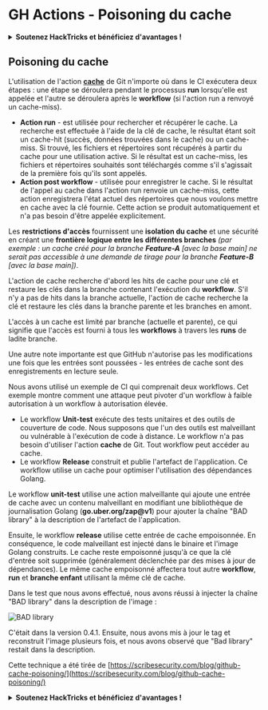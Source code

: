 # GH Actions - Poisoning du cache

<details>

<summary><strong>Soutenez HackTricks et bénéficiez d'avantages !</strong></summary>

* Si vous souhaitez voir votre **entreprise annoncée dans HackTricks** ou si vous souhaitez accéder à la **dernière version de PEASS ou télécharger HackTricks en PDF**, consultez les [**PLANS D'ABONNEMENT**](https://github.com/sponsors/carlospolop) !
* Obtenez le [**swag officiel PEASS & HackTricks**](https://peass.creator-spring.com)
* Découvrez [**The PEASS Family**](https://opensea.io/collection/the-peass-family), notre collection exclusive de [**NFTs**](https://opensea.io/collection/the-peass-family)
* **Rejoignez le** 💬 [**groupe Discord**](https://discord.gg/hRep4RUj7f) ou le [**groupe Telegram**](https://t.me/peass) ou **suivez** moi sur **Twitter** 🐦 [**@carlospolopm**](https://twitter.com/carlospolopm)**.**
* **Partagez vos astuces de piratage en soumettant des PR aux** référentiels GitHub [**HackTricks**](https://github.com/carlospolop/hacktricks) et [**HackTricks Cloud**](https://github.com/carlospolop/hacktricks-cloud).

</details>

## Poisoning du cache

L'utilisation de l'action [**cache**](https://github.com/actions/cache) de Git n'importe où dans le CI exécutera deux étapes : une étape se déroulera pendant le processus **run** lorsqu'elle est appelée et l'autre se déroulera après le **workflow** (si l'action run a renvoyé un cache-miss).

* **Action run** - est utilisée pour rechercher et récupérer le cache. La recherche est effectuée à l'aide de la clé de cache, le résultat étant soit un cache-hit (succès, données trouvées dans le cache) ou un cache-miss. Si trouvé, les fichiers et répertoires sont récupérés à partir du cache pour une utilisation active. Si le résultat est un cache-miss, les fichiers et répertoires souhaités sont téléchargés comme s'il s'agissait de la première fois qu'ils sont appelés.
* **Action post workflow** - utilisée pour enregistrer le cache. Si le résultat de l'appel au cache dans l'action run renvoie un cache-miss, cette action enregistrera l'état actuel des répertoires que nous voulons mettre en cache avec la clé fournie. Cette action se produit automatiquement et n'a pas besoin d'être appelée explicitement.

Les **restrictions d'accès** fournissent une **isolation du cache** et une sécurité en créant une **frontière logique entre les différentes branches** _(par exemple : un cache créé pour la branche **Feature-A** \[avec la base main] ne serait pas accessible à une demande de tirage pour la branche **Feature-B** \[avec la base main])_.

L'action de cache recherche d'abord les hits de cache pour une clé et restaure les clés dans la branche contenant l'exécution du **workflow**. S'il n'y a pas de hits dans la branche actuelle, l'action de cache recherche la clé et restaure les clés dans la branche parente et les branches en amont.

L'accès à un cache est limité par branche (actuelle et parente), ce qui signifie que l'accès est fourni à tous les **workflows** à travers les **runs** de ladite branche.

Une autre note importante est que GitHub n'autorise pas les modifications une fois que les entrées sont poussées - les entrées de cache sont des enregistrements en lecture seule.

Nous avons utilisé un exemple de CI qui comprenait deux workflows. Cet exemple montre comment une attaque peut pivoter d'un workflow à faible autorisation à un workflow à autorisation élevée.

* Le workflow **Unit-test** exécute des tests unitaires et des outils de couverture de code. Nous supposons que l'un des outils est malveillant ou vulnérable à l'exécution de code à distance. Le workflow n'a pas besoin d'utiliser l'action **cache** de Git. Tout workflow peut accéder au cache.
* Le workflow **Release** construit et publie l'artefact de l'application. Ce workflow utilise un cache pour optimiser l'utilisation des dépendances Golang.

Le workflow **unit-test** utilise une action malveillante qui ajoute une entrée de cache avec un contenu malveillant en modifiant une bibliothèque de journalisation Golang (**go.uber.org/zap@v1**) pour ajouter la chaîne "BAD library" à la description de l'artefact de l'application.

Ensuite, le workflow **release** utilise cette entrée de cache empoisonnée. En conséquence, le code malveillant est injecté dans le binaire et l'image Golang construits. Le cache reste empoisonné jusqu'à ce que la clé d'entrée soit supprimée (généralement déclenchée par des mises à jour de dépendances). Le même cache empoisonné affectera tout autre **workflow**, **run** et **branche enfant** utilisant la même clé de cache.

Dans le test que nous avons effectué, nous avons réussi à injecter la chaîne "BAD library" dans la description de l'image :

![BAD library](https://scribesecurity.com/wp-content/uploads/2022/02/BAD-library-2-300x79.jpg)

C'était dans la version 0.4.1. Ensuite, nous avons mis à jour le tag et reconstruit l'image plusieurs fois, et nous avons observé que "Bad library" restait dans la description.

Cette technique a été tirée de [https://scribesecurity.com/blog/github-cache-poisoning/](https://scribesecurity.com/blog/github-cache-poisoning/)

<details>

<summary><strong>Soutenez HackTricks et bénéficiez d'avantages !</strong></summary>

* Si vous souhaitez voir votre **entreprise annoncée dans HackTricks** ou si vous souhaitez accéder à la **dernière version de PEASS ou télécharger HackTricks en PDF**, consultez les [**PLANS D'ABONNEMENT**](https://github.com/sponsors/carlospolop) !
* Obtenez le [**swag officiel PEASS & HackTricks**](https://peass.creator-spring.com)
* Découvrez [**The PEASS Family**](https://opensea.io/collection/the-peass-family), notre collection exclusive de [**NFTs**](https://opensea.io/collection/the-peass-family)
* **Rejoignez le** 💬 [**groupe Discord**](https://discord.gg/hRep4RUj7f) ou le [**groupe Telegram**](https://t.me/peass) ou **suivez** moi sur **Twitter** 🐦 [**@carlospolopm**](https://twitter.com/carlospolopm)**.**
* **Partagez vos astuces de piratage en soumettant des PR aux** référentiels GitHub [**HackTricks**](https://github.com/carlospolop/hacktricks) et [**HackTricks Cloud**](https://github.com/carlospolop/hacktricks-cloud).

</details>
